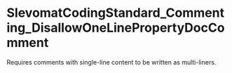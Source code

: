 # SlevomatCodingStandard_Commenting_DisallowOneLinePropertyDocComment

Requires comments with single-line content to be written as multi-liners.
